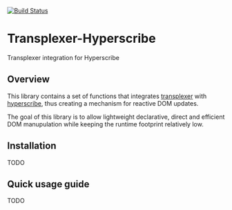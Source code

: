 [![Build Status](https://travis-ci.org/foxbunny/transplexer-hyperscribe.svg?branch=master)](https://travis-ci.org/foxbunny/transplexer-hyperscribe)

# Transplexer-Hyperscribe

Transplexer integration for Hyperscribe

## Overview

This library contains a set of functions that integrates
[transplexer](https://github.com/foxbunny/transplexer) with
[hyperscribe](https://github.com/foxbunny/hyperscribe), thus creating a
mechanism for reactive DOM updates. 

The goal of this library is to allow lightweight declarative, direct and
efficient DOM manupulation while keeping the runtime footprint relatively low.

## Installation

TODO

## Quick usage guide

TODO
